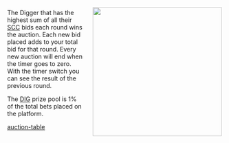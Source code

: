 <img align="right" style="padding:10px 5px 15px 20px;" height="300" src="../_media/auction-screen.png">

The Digger that has the highest sum of all their  [SCC](./scc.md "scc") bids each round wins the auction. Each new bid placed adds to your total bid for that round. Every new auction will end when the timer goes to zero. With the timer switch you can see the result of the previous round.

The [DIG](./dig.md "dig") prize pool is 1% of the total bets placed on the platform.

[auction-table](../_data/auction-table.md ':include')

